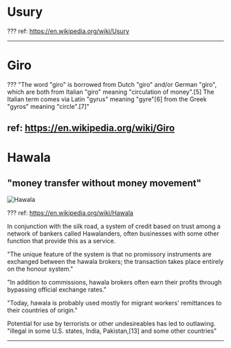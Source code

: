 # Usury

???
ref: https://en.wikipedia.org/wiki/Usury

---
# Giro

???
"The word "giro" is borrowed from Dutch "giro" and/or German "giro", which are both from Italian "giro" meaning "circulation of money".[5] The Italian term comes via Latin "gyrus" meaning "gyre"[6] from the Greek "gyros" meaning "circle".[7]"

ref: https://en.wikipedia.org/wiki/Giro
---
# Hawala
## "money transfer without money movement"

![Hawala](../media/hawala.png)

???
ref: https://en.wikipedia.org/wiki/Hawala

In conjunction with the silk road, a system of credit based on trust among a network of bankers called Hawalanders, often businesses with some other function that provide this as a service.

"The unique feature of the system is that no promissory instruments are exchanged between the hawala brokers; the transaction takes place entirely on the honour system."

"In addition to commissions, hawala brokers often earn their profits through bypassing official exchange rates."

"Today, hawala is probably used mostly for migrant workers' remittances to their countries of origin."

Potential for use by terrorists or other undesireables has led to outlawing. 
"illegal in some U.S. states, India, Pakistan,[13] and some other countries"

---

